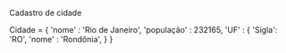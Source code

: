 Cadastro de cidade

Cidade = {
    'nome' : 'Rio de Janeiro',
    'população' : 232165,
    'UF' : {
        'Sigla': 'RO',
        'nome' : 'Rondônia',
    }
}